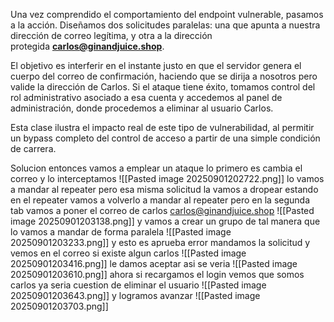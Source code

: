 Una vez comprendido el comportamiento del endpoint vulnerable, pasamos a la acción. Diseñamos dos solicitudes paralelas: una que apunta a nuestra dirección de correo legítima, y otra a la dirección protegida **carlos@ginandjuice.shop**.

El objetivo es interferir en el instante justo en que el servidor genera el cuerpo del correo de confirmación, haciendo que se dirija a nosotros pero valide la dirección de Carlos. Si el ataque tiene éxito, tomamos control del rol administrativo asociado a esa cuenta y accedemos al panel de administración, donde procedemos a eliminar al usuario Carlos.

Esta clase ilustra el impacto real de este tipo de vulnerabilidad, al permitir un bypass completo del control de acceso a partir de una simple condición de carrera.

Solucion
entonces vamos a emplear un ataque
lo primero es cambia el correo y lo interceptamos
![[Pasted image 20250901202722.png]]
lo vamos a mandar al repeater pero esa misma solicitud la vamos a dropear
estando en el repeater vamos a volverlo a mandar al repeater pero en la segunda tab vamos a poner el correo de carlos
carlos@ginandjuice.shop
![[Pasted image 20250901203138.png]]
y vamos a crear un grupo de tal manera que lo vamos a mandar de forma paralela
![[Pasted image 20250901203233.png]]
y esto es aprueba error mandamos la solicitud y vemos en el correo si existe algun carlos
![[Pasted image 20250901203416.png]]
le damos aceptar
asi se veria
![[Pasted image 20250901203610.png]]
ahora si recargamos el login vemos que somos carlos ya seria cuestion de eliminar el usuario
![[Pasted image 20250901203643.png]]
y logramos avanzar
![[Pasted image 20250901203703.png]]

